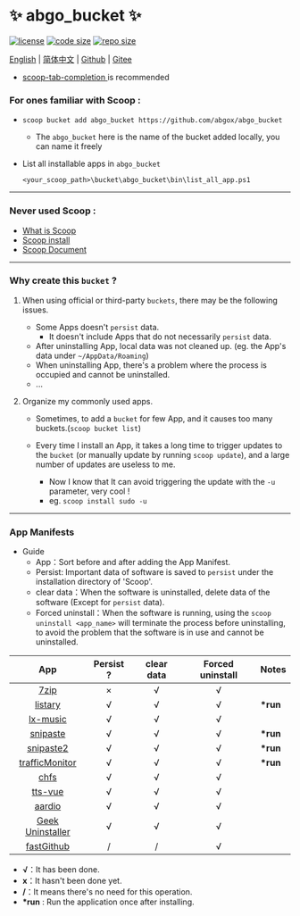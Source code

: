 # ✨ abgo_bucket ✨

[![license](https://img.shields.io/github/license/abgox/abgo_bucket)](https://github.com/abgox/abgo_bucket/blob/main/LICENSE)
[![code size](https://img.shields.io/github/languages/code-size/abgox/abgo_bucket.svg)](https://img.shields.io/github/languages/code-size/abgox/abgo_bucket.svg)
[![repo size](https://img.shields.io/github/repo-size/abgox/abgo_bucket.svg)](https://img.shields.io/github/repo-size/abgox/abgo_bucket.svg)

<p align="left">
<a href="README.md">English</a> |
<a href="README-CN.md">简体中文</a> |
<a href="https://github.com/abgox/abgo_bucket">Github</a> |
<a href="https://gitee.com/abgox/abgo_bucket">Gitee</a>
</p>

-   [scoop-tab-completion ](https://github.com/abgox/PS-completions/tree/main#how-to-use-themeg-scoop-tab-completion "scoop-tab-completion")is recommended

### For ones familiar with Scoop :

-   `scoop bucket add abgo_bucket https://github.com/abgox/abgo_bucket`

    -   The `abgo_bucket` here is the name of the bucket added locally, you can name it freely

-   List all installable apps in `abgo_bucket`

    ```powershell>
    <your_scoop_path>\bucket\abgo_bucket\bin\list_all_app.ps1
    ```

---

### Never used Scoop :

-   [What is Scoop](https://github.com/ScoopInstaller/Scoop)
-   [Scoop install](https://github.com/ScoopInstaller/Install)
-   [Scoop Document](https://github.com/ScoopInstaller/Scoop/wiki)

---

### Why create this `bucket` ?

1. When using official or third-party `buckets`, there may be the following issues.

    - Some Apps doesn't `persist` data.
        - It doesn't include Apps that do not necessarily `persist` data.
    - After uninstalling App, local data was not cleaned up. (eg. the App's data under `~/AppData/Roaming`)
    - When uninstalling App, there's a problem where the process is occupied and cannot be uninstalled.
    - ...

2. Organize my commonly used apps.

    - Sometimes, to add a `bucket` for few App, and it causes too many buckets.(`scoop bucket list`)

    - Every time I install an App, it takes a long time to trigger updates to the `bucket` (or manually update by running `scoop update`), and a large number of updates are useless to me.
        - Now I know that It can avoid triggering the update with the `-u` parameter, very cool !
        - eg. `scoop install sudo -u`

---

### App Manifests

-   Guide
    -   App：Sort before and after adding the App Manifest.
    -   Persist: Important data of software is saved to `persist` under the installation directory of 'Scoop'.
    -   clear data：When the software is uninstalled, delete data of the software (Except for `persist` data).
    -   Forced uninstall：When the software is running, using the `scoop uninstall <app_name>` will terminate the process before uninstalling, to avoid the problem that the software is in use and cannot be uninstalled.

|                               App                                | Persist ? | clear data | Forced uninstall | Notes     |
| :--------------------------------------------------------------: | :-------: | :--------: | :--------------: | --------- |
|                  [7zip](https://www.7-zip.org)                   |     ×     |     √      |        √         |           |
|                [listary](https://www.listary.com)                |     √     |     √      |        √         | **\*run** |
|     [lx-music](https://github.com/lyswhut/lx-music-desktop)      |     √     |     √      |        √         |           |
|               [snipaste](https://www.snipaste.com)               |     √     |     √      |        √         | **\*run** |
|              [snipaste2](https://www.snipaste.com)               |     √     |     √      |        √         | **\*run** |
| [trafficMonitor](https://github.com/zhongyang219/TrafficMonitor) |     √     |     √      |        √         | **\*run** |
|                  [chfs](http://iscute.cn/chfs)                   |     √     |     √      |        √         |           |
|           [tts-vue](https://github.com/LokerL/tts-vue)           |     √     |     √      |        √         |           |
|                 [aardio](https://www.aardio.com)                 |     √     |     √      |        √         |           |
|         [Geek Uninstaller](https://geekuninstaller.com)          |     √     |     √      |        √         |           |
|      [fastGithub](https://github.com/dotnetcore/FastGithub)      |     /     |     /      |        √         |           |

-   **√**：It has been done.
-   **x**：It hasn't been done yet.
-   **/**：It means there's no need for this operation.
-   **\*run** : Run the application once after installing.
